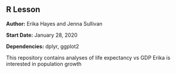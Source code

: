 ## R Lesson
**Author:** Erika Hayes and Jenna Sullivan

**Start Date:** January 28, 2020

**Dependencies:** dplyr, ggplot2

This repository contains analyses of life expectancy vs GDP
Erika is interested in population growth
